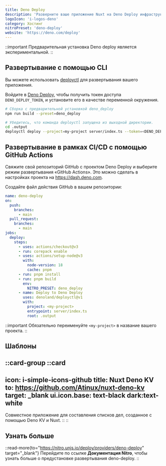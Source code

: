 ```yaml
---
title: Deno Deploy
description: 'Разверните ваше приложение Nuxt на Deno Deploy инфраструктуре.'
logoIcon: 'i-logos-deno'
category: Хостинг
nitroPreset: 'deno-deploy'
website: 'https://deno.com/deploy'
---
```


::important
Предварительная установка Deno deploy является экспериментальной.
::

## Развертывание с помощью CLI

Вы можете использовать [deployctl](https://deno.com/deploy/docs/deployctl) для развертывания вашего приложения.

Войдите в [Deno Deploy](https://dash.deno.com/account#access-tokens), чтобы получить токен доступа `DENO_DEPLOY_TOKEN`, и установите его в качестве переменной окружения.

```bash
# Сборка с предварительной установкой deno_deploy
npm run build --preset=deno_deploy

# Убедитесь, что команда deployctl запущена из выходной директории.
cd .output
deployctl deploy --project=my-project server/index.ts --token=<DENO_DEPLOY_TOKEN>
```

## Развертывание в рамках CI/CD с помощью GitHub Actions

Свяжите свой репозиторий GitHub с проектом Deno Deploy и выберите режим развертывания «GitHub Actions». Это можно сделать в настройках проекта на <https://dash.deno.com>.

Создайте файл действия GitHub в вашем репозитории:

```yaml [.github/workflows/deno_deploy.yml]
name: deno-deploy
on:
  push:
    branches:
      - main
  pull_request:
    branches:
      - main
jobs:
  deploy:
    steps:
      - uses: actions/checkout@v3
      - run: corepack enable
      - uses: actions/setup-node@v3
        with:
          node-version: 18
          cache: pnpm
      - run: pnpm install
      - run: pnpm build
        env:
          NITRO_PRESET: deno_deploy
      - name: Deploy to Deno Deploy
        uses: denoland/deployctl@v1
        with:
          project: <my-project>
          entrypoint: server/index.ts
          root: .output
```

::important
Обязательно переименуйте `<my-project>` в название вашего проекта.
::

## Шаблоны

::card-group
  ::card
  ---
  icon: i-simple-icons-github
  title: Nuxt Deno KV
  to: https://github.com/Atinux/nuxt-deno-kv
  target: _blank
  ui.icon.base: text-black dark:text-white
  ---

  Совместное приложение для составления списков дел, созданное с помощью Deno KV и Nuxt.
  ::
::

## Узнать больше

::read-more{to="https://nitro.unjs.io/deploy/providers/deno-deploy" target="_blank"}
Перейдите по ссылке **Документация Nitro**, чтобы узнать больше о предустановке развертывания deno-deploy.
::
